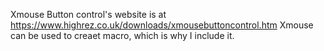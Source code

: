 Xmouse Button control's website is at https://www.highrez.co.uk/downloads/xmousebuttoncontrol.htm
Xmouse can be used to creaet macro, which is why I include it.
